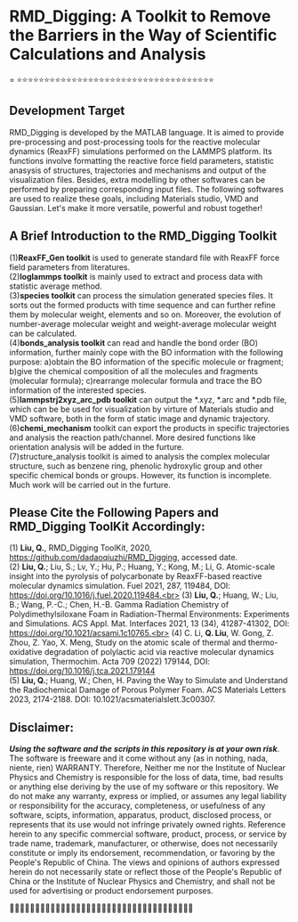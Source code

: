 # RMD_Digging: A Toolkit to Remove the Barriers in the Way of Scientific Calculations and Analysis  
=
:star::star::star::star::star::star::star::star::star::star::star::star::star::star::star::star::star::star::star::star::star::star::star::star::star::star::star::star::star::star::star::star::star::star::star::star:
## Development Target

RMD_Digging is developed by the MATLAB language. It is aimed to provide pre-processing and post-processing tools for the reactive molecular dynamics (ReaxFF) simulations performed on the LAMMPS platform. Its functions involve formatting the reactive force field parameters, statistic anasysis of structures, trajectories and mechanisms and output of the visualization files. Besides, extra modelling by other softwares can be performed by preparing corresponding input files. The following softwares are used to realize these goals, including Materials studio, VMD and Gaussian. Let's make it more versatile, powerful and robust together!

## A Brief Introduction to the RMD_Digging Toolkit

(1)**ReaxFF_Gen toolkit** is used to generate standard file with ReaxFF force field parameters from literatures.<br>
(2)**loglammps toolkit** is mainly used to extract and process data with statistic average method.<br>
(3)**species toolkit** can process the simulation generated species files. It sorts out the formed products with time sequence and can further refine them by molecular weight, elements and so on. Moreover, the evolution of number-average molecular weight and weight-average molecular weight can be calculated.<br>
(4)**bonds_analysis toolkit** can read and handle the bond order (BO) information, further mainly cope with the BO information with the following purpose: a)obtain the BO information of the specific molecule or fragment; b)give the chemical composition of all the molecules and fragments (molecular formula); c)rearrange molecular formula and trace the BO information of the interested species.<br>
(5)**lammpstrj2xyz_arc_pdb toolkit** can output the *.xyz, *.arc and *.pdb file, which can be be used for visualization by virture of Materials studio and VMD software, both in the form of static image and dynamic trajectory. <br>
(6)**chemi_mechanism** toolkit can export the products in specific trajectories and analysis the reaction path/channel. More desired functions like orientation analysis will be added in the furture.<br>
(7)structure_analysis toolkit is aimed to analysis the complex molecular structure, such as benzene ring, phenolic hydroxylic group and other specific chemical bonds or groups. However, its function is incomplete. Much work will be carried out in the furture.

## Please Cite the Following Papers and RMD_Digging ToolKit Accordingly:
(1) **Liu, Q.**, RMD_Digging ToolKit, 2020, https://github.com/dadaoqiuzhi/RMD_Digging, accessed date.<br>
(2) **Liu, Q.**; Liu, S.; Lv, Y.; Hu, P.; Huang, Y.; Kong, M.; Li, G. Atomic-scale insight into the pyrolysis of polycarbonate by ReaxFF-based reactive molecular dynamics simulation. Fuel 2021, 287, 119484, DOI: https://doi.org/10.1016/j.fuel.2020.119484.<br>
(3) **Liu, Q.**; Huang, W.; Liu, B.; Wang, P.-C.; Chen, H.-B. Gamma Radiation Chemistry of Polydimethylsiloxane Foam in Radiation-Thermal Environments: Experiments and Simulations. ACS Appl. Mat. Interfaces 2021, 13 (34), 41287-41302, DOI: https://doi.org/10.1021/acsami.1c10765.<br>
(4) C. Li, **Q. Liu**, W. Gong, Z. Zhou, Z. Yao, X. Meng, Study on the atomic scale of thermal and thermo-oxidative degradation of polylactic acid via reactive molecular dynamics simulation, Thermochim. Acta 709 (2022) 179144, DOI: https://doi.org/10.1016/j.tca.2021.179144<br>
(5) **Liu, Q.**; Huang, W.; Chen, H. Paving the Way to Simulate and Understand the Radiochemical Damage of Porous Polymer Foam. ACS Materials Letters 2023, 2174-2188. DOI: 10.1021/acsmaterialslett.3c00307.<br>

## Disclaimer:
***Using the software and the scripts in this repository is at your own risk***. The software is freeware and it come without any (as in nothing, nada, niente, rien) WARRANTY. Therefore, Neither me nor the Institute of Nuclear Physics and Chemistry is responsible for the loss of data, time, bad results or anything else deriving by the use of my software or this repository. We do not make any warranty, express or implied, or assumes any legal liability or responsibility for the accuracy, completeness, or usefulness of any software, scipts, information, apparatus, product, disclosed process, or represents that its use would not infringe privately owned rights. Reference herein to any specific commercial software, product, process, or service by trade name, trademark, manufacturer, or otherwise, does not necessarily constitute or imply its endorsement, recommendation, or favoring by the People's Republic of China. The views and opinions of authors expressed herein do not necessarily state or reflect those of the People's Republic of China or the Institute of Nuclear Physics and Chemistry, and shall not be used for advertising or product endorsement purposes.   

:rocket::rocket::rocket::rocket::rocket::rocket::rocket::rocket::rocket::rocket::rocket::rocket::rocket::rocket::rocket::rocket::rocket::rocket::rocket::rocket::rocket::rocket::rocket::rocket::rocket::rocket::rocket::rocket::rocket::rocket::rocket::rocket::rocket::rocket::rocket::rocket: